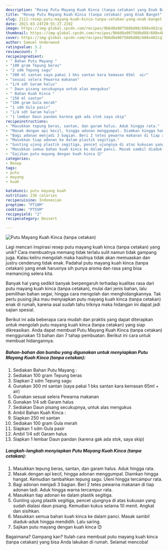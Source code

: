 ```yaml
---
description: "Resep Putu Mayang Kuah Kinca (tanpa cetakan) yang Enak Banget"
title: "Resep Putu Mayang Kuah Kinca (tanpa cetakan) yang Enak Banget"
slug: 2111-resep-putu-mayang-kuah-kinca-tanpa-cetakan-yang-enak-banget
date: 2021-03-24T20:55:27.219Z
image: https://img-global.cpcdn.com/recipes/9b6d0a907560bd88/680x482cq70/putu-mayang-kuah-kinca-tanpa-cetakan-foto-resep-utama.jpg
thumbnail: https://img-global.cpcdn.com/recipes/9b6d0a907560bd88/680x482cq70/putu-mayang-kuah-kinca-tanpa-cetakan-foto-resep-utama.jpg
cover: https://img-global.cpcdn.com/recipes/9b6d0a907560bd88/680x482cq70/putu-mayang-kuah-kinca-tanpa-cetakan-foto-resep-utama.jpg
author: Samuel Underwood
ratingvalue: 3.2
reviewcount: 7
recipeingredient:
- " Bahan Putu Mayang "
- "100 gram Tepung beras"
- "2 sdm Tepung sagu"
- "300 ml santan saya pakai 1 bks santan kara kemasan 65ml  air"
- "sesuai selera Pewarna makanan"
- "1/4 sdt Garam halus"
- " Daun pisang secukupnya untuk alas mengukus"
- " Bahan Kuah Kinca "
- "250 ml santan"
- "100 gram Gula merah"
- "1 sdm Gula pasir"
- "1/4 sdt Garam halus"
- "1 lembar Daun pandan karena gak ada stok saya skip"
recipeinstructions:
- "Masukkan tepung beras, santan, dan garam halus. Aduk hingga rata."
- "Masak dengan api kecil, hingga adonan menggumpal. Diamkan hingga hangat. Kemudian tambahkan tepung sagu. Uleni hingga tercampur rata."
- "Bagi adonan menjadi 3 bagian. Beri 2 tetes pewarna makanan di tiap adonan tadi. Aduk hingga warna tercampur rata."
- "Masukkan tiap adonan ke dalam plastik segitiga."
- "Gunting ujung plastik segitiga, pencet ujungnya di atas kukusan yang sudah dialasi daun pisang. Kemudian kukus selama 10 menit. Angkat dan sisihkan."
- "Masukkan semua bahan kuah kinca ke dalam panci. Masak sambil diaduk-aduk hingga mendidih. Lalu saring."
- "Sajikan putu mayang dengan kuah kinca 😊"
categories:
- Resep
tags:
- putu
- mayang
- kuah

katakunci: putu mayang kuah 
nutrition: 236 calories
recipecuisine: Indonesian
preptime: "PT10M"
cooktime: "PT55M"
recipeyield: "2"
recipecategory: Dessert

---
```



![Putu Mayang Kuah Kinca (tanpa cetakan)](https://img-global.cpcdn.com/recipes/9b6d0a907560bd88/680x482cq70/putu-mayang-kuah-kinca-tanpa-cetakan-foto-resep-utama.jpg)

Lagi mencari inspirasi resep putu mayang kuah kinca (tanpa cetakan) yang unik? Cara membuatnya memang tidak terlalu sulit namun tidak gampang juga. Kalau keliru mengolah maka hasilnya tidak akan memuaskan dan justru cenderung tidak enak. Padahal putu mayang kuah kinca (tanpa cetakan) yang enak harusnya sih punya aroma dan rasa yang bisa memancing selera kita.

Banyak hal yang sedikit banyak berpengaruh terhadap kualitas rasa dari putu mayang kuah kinca (tanpa cetakan), mulai dari jenis bahan, lalu pemilihan bahan segar, hingga cara mengolah dan menghidangkannya. Tak perlu pusing jika mau menyiapkan putu mayang kuah kinca (tanpa cetakan) enak di rumah, karena asal sudah tahu triknya maka hidangan ini dapat jadi sajian spesial.




Berikut ini ada beberapa cara mudah dan praktis yang dapat diterapkan untuk mengolah putu mayang kuah kinca (tanpa cetakan) yang siap dikreasikan. Anda dapat membuat Putu Mayang Kuah Kinca (tanpa cetakan) menggunakan 13 bahan dan 7 tahap pembuatan. Berikut ini cara untuk membuat hidangannya.

<!--inarticleads1-->

##### Bahan-bahan dan bumbu yang digunakan untuk menyiapkan Putu Mayang Kuah Kinca (tanpa cetakan):

1. Sediakan  Bahan Putu Mayang :
1. Sediakan 100 gram Tepung beras
1. Siapkan 2 sdm Tepung sagu
1. Gunakan 300 ml santan (saya pakai 1 bks santan kara kemasan 65ml + air)
1. Gunakan sesuai selera Pewarna makanan
1. Gunakan 1/4 sdt Garam halus
1. Sediakan  Daun pisang secukupnya, untuk alas mengukus
1. Ambil  Bahan Kuah Kinca :
1. Siapkan 250 ml santan
1. Sediakan 100 gram Gula merah
1. Siapkan 1 sdm Gula pasir
1. Ambil 1/4 sdt Garam halus
1. Siapkan 1 lembar Daun pandan (karena gak ada stok, saya skip)




<!--inarticleads2-->

##### Langkah-langkah menyiapkan Putu Mayang Kuah Kinca (tanpa cetakan):

1. Masukkan tepung beras, santan, dan garam halus. Aduk hingga rata.
1. Masak dengan api kecil, hingga adonan menggumpal. Diamkan hingga hangat. Kemudian tambahkan tepung sagu. Uleni hingga tercampur rata.
1. Bagi adonan menjadi 3 bagian. Beri 2 tetes pewarna makanan di tiap adonan tadi. Aduk hingga warna tercampur rata.
1. Masukkan tiap adonan ke dalam plastik segitiga.
1. Gunting ujung plastik segitiga, pencet ujungnya di atas kukusan yang sudah dialasi daun pisang. Kemudian kukus selama 10 menit. Angkat dan sisihkan.
1. Masukkan semua bahan kuah kinca ke dalam panci. Masak sambil diaduk-aduk hingga mendidih. Lalu saring.
1. Sajikan putu mayang dengan kuah kinca 😊




Bagaimana? Gampang kan? Itulah cara membuat putu mayang kuah kinca (tanpa cetakan) yang bisa Anda lakukan di rumah. Selamat mencoba!
